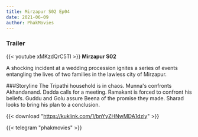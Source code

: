 ```yaml
---
title: Mirzapur S02 Ep04
date: 2021-06-09
author: PhakMovies
---
```


### Trailer
{{< youtube xMKzdQrC5TI >}}
**Mirzapur S02**

A shocking incident at a wedding procession ignites a series of events entangling the lives of two families in the lawless city of Mirzapur.

###Storyline
The Tripathi household is in chaos. Munna's confronts Akhandanand. Dadda calls for a meeting. Ramakant is forced to confront his beliefs. Guddu and Golu assure Beena of the promise they made. Sharad looks to bring his plan to a conclusion.

{{< download "https://kuklink.com/1/bnYyZHNwMDA1dzly" >}}



{{< telegram "phakmovies" >}}